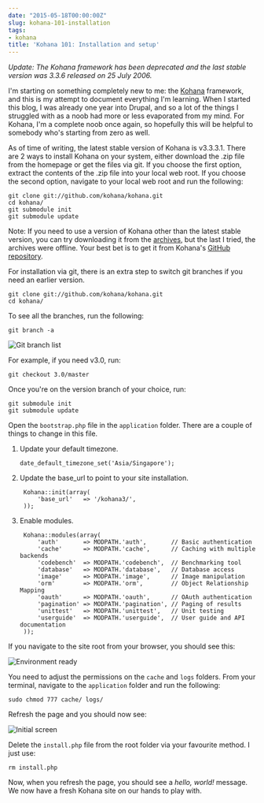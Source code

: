 ```yaml
---
date: "2015-05-18T00:00:00Z"
slug: kohana-101-installation
tags:
- kohana
title: 'Kohana 101: Installation and setup'
---
```

*Update: The Kohana framework has been deprecated and the last stable version was 3.3.6 released on 25 July 2006.*

I'm starting on something completely new to me: the [Kohana](https://kohanaframework.org/) framework, and this is my attempt to document everything I'm learning. When I started this blog, I was already one year into Drupal, and so a lot of the things I struggled with as a noob had more or less evaporated from my mind. For Kohana, I'm a complete noob once again, so hopefully this will be helpful to somebody who's starting from zero as well.

<p class="no-margin">As of time of writing, the latest stable version of Kohana is v3.3.3.1. There are 2 ways to install Kohana on your system, either download the .zip file from the homepage or get the files via git. If you choose the first option, extract the contents of the .zip file into your local web root. If you choose the second option, navigate to your local web root and run the following:</p>
<pre><code class="language-bash">git clone git://github.com/kohana/kohana.git
cd kohana/
git submodule init
git submodule update</code></pre>

Note: If you need to use a version of Kohana other than the latest stable version, you can try downloading it from the [archives](https://web.archive.org/web/20170606095640/http://kohanaframework.org/download), but the last I tried, the archives were offline. Your best bet is to get it from Kohana's [GitHub repository](https://github.com/kohana/kohana). 

<p class="no-margin">For installation via git, there is an extra step to switch git branches if you need an earlier version.</p>
<pre><code class="language-bash">git clone git://github.com/kohana/kohana.git
cd kohana/</code></pre>

<p class="no-margin">To see all the branches, run the following:</p>
<pre><code class="language-bash">git branch -a</code></pre>

![Git branch list](/assets/images/posts/kohana-install/installation-3.jpg)

<p class="no-margin">For example, if you need v3.0, run:</p>
<pre><code class="language-bash">git checkout 3.0/master</code></pre>

<p class="no-margin">Once you're on the version branch of your choice, run:</p>
<pre><code class="language-bash">git submodule init
git submodule update</code></pre>

<p class="no-margin">Open the <code>bootstrap.php</code> file in the <code>application</code> folder. There are a couple of things to change in this file.</p>

1. <p class="no-margin">Update your default timezone.</p>
    <pre class="line-numbers" data-start="11"><code class="language-php">date_default_timezone_set('Asia/Singapore');</code></pre>
2. <p class="no-margin">Update the base_url to point to your site installation.</p>
    <pre class="line-numbers" data-start="60"><code class="language-php"> Kohana::init(array(
        'base_url'   => '/kohana3/',
    ));</code></pre>
3. <p class="no-margin">Enable modules.</p>
    <pre class="line-numbers" data-start="77"><code class="language-php"> Kohana::modules(array(
        'auth'       => MODPATH.'auth',       // Basic authentication
        'cache'      => MODPATH.'cache',      // Caching with multiple backends
        'codebench'  => MODPATH.'codebench',  // Benchmarking tool
        'database'   => MODPATH.'database',   // Database access
        'image'      => MODPATH.'image',      // Image manipulation
        'orm'        => MODPATH.'orm',        // Object Relationship Mapping
        'oauth'      => MODPATH.'oauth',      // OAuth authentication
        'pagination' => MODPATH.'pagination', // Paging of results
        'unittest'   => MODPATH.'unittest',   // Unit testing
        'userguide'  => MODPATH.'userguide',  // User guide and API documentation
    ));</code></pre>

If you navigate to the site root from your browser, you should see this:

![Environment ready](/assets/images/posts/kohana-install/installation.jpg)

<p class="no-margin">You need to adjust the permissions on the <code>cache</code> and <code>logs</code> folders. From your terminal, navigate to the <code>application</code> folder and run the following:</p>
<pre><code>sudo chmod 777 cache/ logs/</code></pre>

Refresh the page and you should now see:

![Initial screen](/assets/images/posts/kohana-install/installation-2.jpg)

<p class="no-margin">Delete the <code>install.php</code> file from the root folder via your favourite method. I just use:</p>
<pre><code>rm install.php</code></pre>

Now, when you refresh the page, you should see a *hello, world!* message. We now have a fresh Kohana site on our hands to play with.
